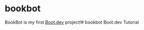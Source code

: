 # bookbot

BookBot is my first [Boot.dev](https://www.boot.dev) project!# bookbot
Boot.dev Tutorial
